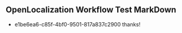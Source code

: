 ## OpenLocalization Workflow Test MarkDown
* e1be6ea6-c85f-4bf0-9501-817a837c2900 
thanks!<!--HONumber=Mar16_HO3-->

